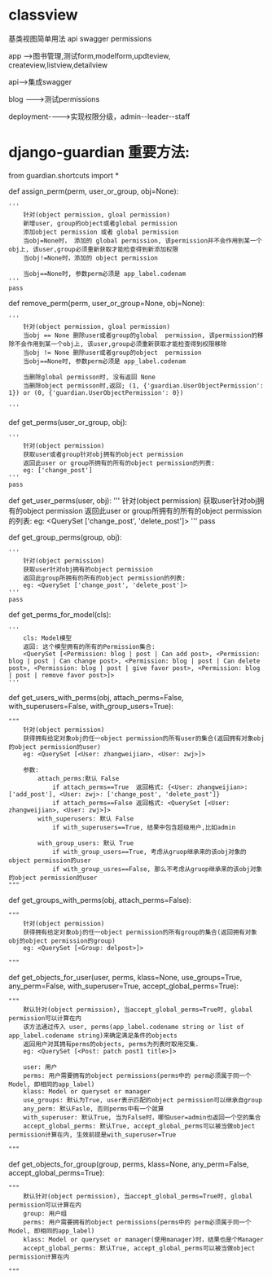 # classview
基类视图简单用法
api
swagger
permissions




app -->图书管理,测试form,modelform,updteview, createview,listview,detailview


api-->集成swagger

blog --->测试permissions

deployment---->实现权限分级，admin--leader--staff



# django-guardian 重要方法:

from guardian.shortcuts import *

def assign_perm(perm, user_or_group, obj=None):

    '''
        针对(object permission, gloal permission)
        新增user, group的object或者global permission
        添加object permission 或者 global permission
        当obj=None时， 添加的 global permission, 该permission并不会作用到某一个obj上, 该user,group必须重新获取才能检查得到新添加权限
        当obj!=None时，添加的 object permission

        当obj==None时, 参数perm必须是 app_label.codenam
    '''
    pass



def remove_perm(perm, user_or_group=None, obj=None):

    '''
        针对(object permission, gloal permission)
        当obj == None 删除user或者group的global  permission, 该permission的移除不会作用到某一个obj上, 该user,group必须重新获取才能检查得到权限移除
        当obj != None 删除user或者group的object  permission
        当obj==None时, 参数perm必须是 app_label.codenam

        当删除global permisson时, 没有返回 None
        当删除object permisson时,返回; (1, {'guardian.UserObjectPermission': 1}) or (0, {'guardian.UserObjectPermission': 0})

    '''



def get_perms(user_or_group, obj):

    '''
        针对(object permission)
        获取user或者group针对obj拥有的object permission
        返回此user or group所拥有的所有的object permission的列表:
        eg: ['change_post']
    '''
    pass



def get_user_perms(user, obj):
    '''
        针对(object permission)
        获取user针对obj拥有的object permission
        返回此user or group所拥有的所有的object permission的列表:
        eg: <QuerySet ['change_post', 'delete_post']>
    '''
    pass



def get_group_perms(group, obj):

    '''
        针对(object permission)
        获取user针对obj拥有的object permission
        返回此group所拥有的所有的object permission的列表:
        eg: <QuerySet ['change_post', 'delete_post']>
    '''
    pass



def get_perms_for_model(cls):

    '''
        cls: Model模型
        返回: 这个模型拥有的所有的Permission集合:
        <QuerySet [<Permission: blog | post | Can add post>, <Permission: blog | post | Can change post>, <Permission: blog | post | Can delete post>, <Permission: blog | post | give favor post>, <Permission: blog | post | remove favor post>]>
    '''



def get_users_with_perms(obj, attach_perms=False, with_superusers=False, with_group_users=True):

    """
        针对(object permission)
        获得拥有给定对象obj的任一object permission的所有user的集合(返回拥有对象obj的object permission的user)
        eg: <QuerySet [<User: zhangweijian>, <User: zwj>]>

        参数:
            attach_perms:默认 False
                if attach_perms==True  返回格式: {<User: zhangweijian>: ['add_post'], <User: zwj>: ['change_post', 'delete_post']}
                if attach_perms==False 返回格式: <QuerySet [<User: zhangweijian>, <User: zwj>]>
            with_superusers: 默认 False
                if with_superusers==True, 结果中包含超级用户,比如admin

            with_group_users: 默认 True
                if with_group_users==True, 考虑从gruop继承来的该obj对象的object permission的user
                if with_group_usres==False, 那么不考虑从gruop继承来的该obj对象的object permission的user
    """



def get_groups_with_perms(obj, attach_perms=False):

    """
        针对(object permission)
        获得拥有给定对象obj的任一object permission的所有group的集合(返回拥有对象obj的object permission的group)
        eg: <QuerySet [<Group: delpost>]>

    """



def get_objects_for_user(user, perms, klass=None, use_groups=True, any_perm=False,
                         with_superuser=True, accept_global_perms=True):

    """
        默认针对(object permission), 当accept_global_perms=True时, global permission可以计算在内
        该方法通过传入 user, perms(app_label.codename string or list of app_label.codename string)来确定满足条件的objects
        返回用户对其拥有perms的objects, perms为列表时取用交集.
        eg: <QuerySet [<Post: patch post1 title>]>

        user: 用户
        perms: 用户需要拥有的object permissions(perms中的 perm必须属于同一个Model, 即相同的app_label)
        klass: Model or queryset or manager
        use_groups: 默认为True, user表示匹配的object permission可以继承自group
        any_perm: 默认Fasle, 否则perms中有一个就算
        with_superuser: 默认True, 当为False时，哪怕user=admin也返回一个空的集合
        accept_global_perms: 默认True, accept_global_perms可以被当做object permission计算在内, 生效前提是with_superuser=True

    """



def get_objects_for_group(group, perms, klass=None, any_perm=False, accept_global_perms=True):

    """
        默认针对(object permission), 当accept_global_perms=True时, global permission可以计算在内
        group: 用户组
        perms: 用户需要拥有的object permissions(perms中的 perm必须属于同一个Model, 即相同的app_label)
        klass: Model or queryset or manager(使用manager)时，结果也是个Manager
        accept_global_perms: 默认True, accept_global_perms可以被当做object permission计算在内

    """





